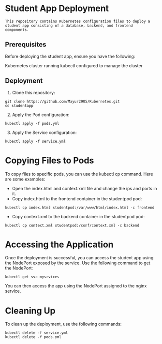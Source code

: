 # Student App Deployment
    This repository contains Kubernetes configuration files to deploy a student app consisting of a database, backend, and frontend components.

## Prerequisites
Before deploying the student app, ensure you have the following:

Kubernetes cluster running
kubectl configured to manage the cluster
## Deployment

1. Clone this repository:
```
git clone https://github.com/Mayur2905/Kubernetes.git
cd studentapp
```

2. Apply the Pod configuration:
    
```
kubectl apply -f pods.yml
```
3. Apply the Service configuration:

```
kubectl apply -f service.yml

```
# Copying Files to Pods
To copy files to specific pods, you can use the kubectl cp command. Here are some examples:
- Open the index.html and context.xml file and change the ips and ports in it.
- Copy index.html to the frontend container in the studentpod pod:
```
kubectl cp index.html studentpod:/var/www/html/index.html -c frontend
```
- Copy context.xml to the backend container in the studentpod pod:

```
kubectl cp context.xml studentpod:/conf/context.xml -c backend

```
# Accessing the Application
Once the deployment is successful, you can access the student app using the NodePort exposed by the service. Use the following command to get the NodePort:

```
kubectl get svc mysrvices

```
You can then access the app using the NodePort assigned to the nginx service.

# Cleaning Up
To clean up the deployment, use the following commands:

```
kubectl delete -f service.yml
kubectl delete -f pods.yml
```